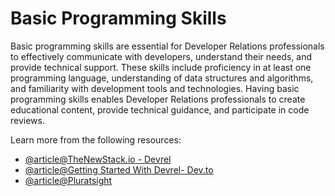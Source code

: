 # Basic Programming Skills

Basic programming skills are essential for Developer Relations professionals to effectively communicate with developers, understand their needs, and provide technical support. These skills include proficiency in at least one programming language, understanding of data structures and algorithms, and familiarity with development tools and technologies. Having basic programming skills enables Developer Relations professionals to create educational content, provide technical guidance, and participate in code reviews.

Learn more from the following resources:

- [@article@TheNewStack.io - Devrel](https://thenewstack.io/devrel-for-beginners-how-to-get-started/)
- [@article@Getting Started With Devrel- Dev.to](https://dev.to/rejoice/getting-started-with-devrel-22n3)
- [@article@Pluratsight](https://www.pluralsight.com/resources/blog/tech-operations/developer-relations-getting-a-devrel-job)
